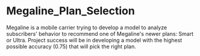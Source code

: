 # Megaline_Plan_Selection
Megaline is a mobile carrier trying to develop a model to analyze subscribers' behavior to recommend one of Megaline's newer plans: Smart or Ultra.   Project success will be in developing a model with the highest possible accuracy (0.75) that will pick the right plan.
